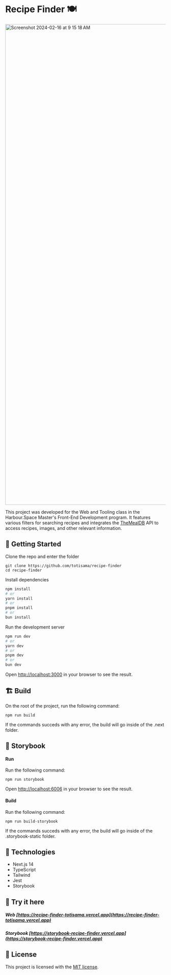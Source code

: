 # Recipe Finder 🍽️
<img width="1512" alt="Screenshot 2024-02-16 at 9 15 18 AM" src="https://github.com/totisama/recipe-finder/assets/32148906/82164262-8e65-4467-a7cf-3d36faa704d7">

This project was developed for the Web and Tooling class in the Harbour.Space Master's Front-End Development program. It features various filters for searching recipes and integrates the [TheMealDB](https://www.themealdb.com/api.php) API to access recipes, images, and other relevant information.

## 🧱 Getting Started

Clone the repo and enter the folder

```
git clone https://github.com/totisama/recipe-finder
cd recipe-finder
```

Install dependencies

```bash
npm install
# or
yarn install
# or
pnpm install
# or
bun install
```

Run the development server

```bash
npm run dev
# or
yarn dev
# or
pnpm dev
# or
bun dev
```

Open [http://localhost:3000](http://localhost:3000) in your browser to see the result.

## 🏗️ Build

On the root of the project, run the following command:

```
npm run build
```

If the commands succeds with any error, the build will go inside of the .next folder.

## 📖 Storybook

#### Run

Run the following command:

```
npm run storybook
```

Open [http://localhost:6006](http://localhost:6006) in your browser to see the result.

#### Build

Run the following command:

```
npm run build-storybook
```

If the commands succeds with any error, the build will go inside of the .storybook-static folder.

## 🔨 Technologies

- Next.js 14
- TypeScript
- Tailwind
- Jest
- Storybook

## 🧪 Try it here

##### Web [https://recipe-finder-totisama.vercel.app](https://recipe-finder-totisama.vercel.app)

##### Storybook [https://storybook-recipe-finder.vercel.app](https://storybook-recipe-finder.vercel.app)

## 🪪 License

This project is licensed with the [MIT license](LICENSE).
